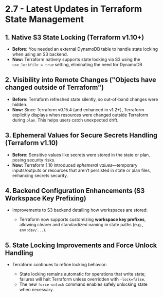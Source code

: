 # 2.7 - Latest Updates in Terraform State Management

## 1. **Native S3 State Locking (Terraform v1.10+)**

- **Before:** You needed an external DynamoDB table to handle state locking when using an S3 backend.
- **Now:** Terraform natively supports state locking via S3 using the `use_lockfile = true` setting, eliminating the need for DynamoDB.

## 2. **Visibility into Remote Changes ("Objects have changed outside of Terraform")**

- **Before:** Terraform refreshed state silently, so out-of-band changes were hidden.
- **Now:** Since Terraform v0.15.4 (and enhanced in v1.2+), Terraform explicitly displays when resources were changed outside Terraform during `plan`. This helps users catch unexpected drift.

## 3. **Ephemeral Values for Secure Secrets Handling (Terraform v1.10)**

- **Before:** Sensitive values like secrets were stored in the state or plan, posing security risks.
- **Now:** Terraform 1.10 introduced _ephemeral values_—temporary inputs/outputs or resources that aren’t persisted in state or plan files, enhancing secrets security.

## 4. **Backend Configuration Enhancements (S3 Workspace Key Prefixing)**

- Improvements to S3 backend detailing how workspaces are stored:

  - Terraform now supports customizing **workspace key prefixes**, allowing clearer and standardized naming in state paths (e.g., `env:dev/...`).

## 5. **State Locking Improvements and Force Unlock Handling**

- Terraform continues to refine locking behavior:

  - State locking remains automatic for operations that write state; failures will halt Terraform unless overridden with `-lock=false`.
  - The new `force-unlock` command enables safely unlocking state when necessary.
